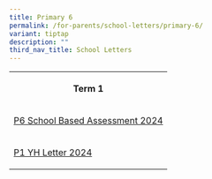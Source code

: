 ```yaml
---
title: Primary 6
permalink: /for-parents/school-letters/primary-6/
variant: tiptap
description: ""
third_nav_title: School Letters
---
```

<table style="minWidth: 25px">
<colgroup>
<col>
</colgroup>
<tbody>
<tr>
<th rowspan="1" colspan="1">
<p>Term 1</p>
</th>
</tr>
<tr>
<td rowspan="1" colspan="1">
<p><a href="/files/2024 Assessment/MPS_2024_T1_034_Primary_6_Assessment_2024.pdf" rel="noopener noreferrer nofollow" target="_blank">P6 School Based Assessment 2024</a>
</p>
</td>
</tr>
<tr>
<td rowspan="1" colspan="1">
<p><a href="/files/YH Letters/MPS_2024_T1_002f___P6_YH_Letter___COE.pdf" rel="noopener noreferrer nofollow" target="_blank">P1 YH Letter 2024</a>
</p>
</td>
</tr>
</tbody>
</table>
<p></p>